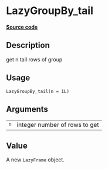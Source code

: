 
# LazyGroupBy_tail

[**Source code**](https://github.com/pola-rs/r-polars/tree/main/R/lazyframe__group_by.R#L75)

## Description

get n tail rows of group

## Usage

<pre><code class='language-R'>LazyGroupBy_tail(n = 1L)
</code></pre>

## Arguments

<table>
<tr>
<td style="white-space: nowrap; font-family: monospace; vertical-align: top">
<code id="LazyGroupBy_tail_:_n">n</code>
</td>
<td>
integer number of rows to get
</td>
</tr>
</table>

## Value

A new <code>LazyFrame</code> object.
